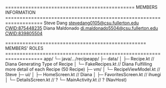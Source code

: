 ============================================= MEMBERS INFORMATION ===================================================================
Steve Dang <stevedang0105@csu.fullerton.edu> <CWID:875448235>
Diana Maldonado <di.maldonado5504@csu.fullerton.edu> <CWID:839805504>
     
================================================= MEMBERS' ROLES ===================================================================
app/
 └─ java/.../recipeapp/
     ├─ data/
     │   ├─ Recipe.kt              // Diana Generating Type of Recipe
     │   └─ FakeRecipes.kt        // Diana Fulfilling more detail of each Recipe (50 Recipe)
     ├─ vm/
     │   └─ RecipeViewModel.kt // Steve
     ├─ ui/
     │   ├─ HomeScreen.kt         // Diana 
     │   ├─ FavoritesScreen.kt    // ihuegi
     │   └─ DetailsScreen.kt      // ?
     └─ MainActivity.kt           // ? (NavHost)
